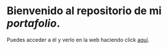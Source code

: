 
# Bienvenido al repositorio de mi _portafolio_. 

Puedes acceder a él y verlo en la web haciendo click [aquí](https://pipetboy2001.github.io/Portafolio/).

